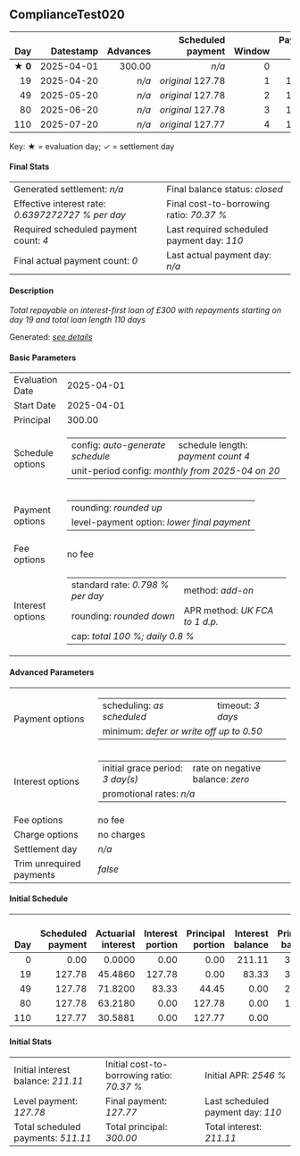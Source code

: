 <h2>ComplianceTest020</h2>
<table>
    <thead style="vertical-align: bottom;">
        <th class="ci00" style="text-align: right;">Day</th>
        <th class="ci01" style="text-align: right;">Datestamp</th>
        <th class="ci02" style="text-align: right;">Advances</th>
        <th class="ci03" style="text-align: right;">Scheduled payment</th>
        <th class="ci04" style="text-align: right;">Window</th>
        <th class="ci05" style="text-align: right;">Payment due</th>
        <th class="ci06" style="text-align: right;">Actual payments</th>
        <th class="ci07" style="text-align: right;">Net effect</th>
        <th class="ci08" style="text-align: right;">Payment status</th>
        <th class="ci09" style="text-align: right;">Balance status</th>
        <th class="ci10" style="text-align: right;">Actuarial interest</th>
        <th class="ci11" style="text-align: right;">New interest</th>
        <th class="ci12" style="text-align: right;">Interest portion</th>
        <th class="ci13" style="text-align: right;">Principal portion</th>
        <th class="ci14" style="text-align: right;">Interest balance</th>
        <th class="ci15" style="text-align: right;">Principal balance</th>
        <th class="ci16" style="text-align: right;">Settlement figure</th>
    </thead>
    <tr style="text-align: right;">
        <td class="ci00">&#x2605;&nbsp;<b>0</b></td>
        <td class="ci01" style="white-space: nowrap;">2025-04-01</td>
        <td class="ci02">300.00</td>
        <td class="ci03" style="white-space: nowrap;"><i>n/a<i></td>
        <td class="ci04">0</td>
        <td class="ci05">0.00</td>
        <td class="ci06"><i>n/a</i></td>
        <td class="ci07">0.00</td>
        <td class="ci08"><i>information&nbsp;only</i></td>
        <td class="ci09">open</td>
        <td class="ci10">0.0000</td>
        <td class="ci11">0.0000</td>
        <td class="ci12">0.00</td>
        <td class="ci13">0.00</td>
        <td class="ci14">211.1100</td>
        <td class="ci15">300.00</td>
        <td class="ci16">300.00</td>
    </tr>
    <tr style="text-align: right;">
        <td class="ci00">19</td>
        <td class="ci01" style="white-space: nowrap;">2025-04-20</td>
        <td class="ci02"><i>n/a</i></td>
        <td class="ci03" style="white-space: nowrap;"><i>original</i> 127.78</td>
        <td class="ci04">1</td>
        <td class="ci05">127.78</td>
        <td class="ci06"><i>n/a</i></td>
        <td class="ci07">127.78</td>
        <td class="ci08"><i>not&nbsp;yet&nbsp;due</i></td>
        <td class="ci09">open</td>
        <td class="ci10">45.4860</td>
        <td class="ci11">0.0000</td>
        <td class="ci12">127.78</td>
        <td class="ci13">0.00</td>
        <td class="ci14">83.3300</td>
        <td class="ci15">300.00</td>
        <td class="ci16">345.48</td>
    </tr>
    <tr style="text-align: right;">
        <td class="ci00">49</td>
        <td class="ci01" style="white-space: nowrap;">2025-05-20</td>
        <td class="ci02"><i>n/a</i></td>
        <td class="ci03" style="white-space: nowrap;"><i>original</i> 127.78</td>
        <td class="ci04">2</td>
        <td class="ci05">127.78</td>
        <td class="ci06"><i>n/a</i></td>
        <td class="ci07">127.78</td>
        <td class="ci08"><i>not&nbsp;yet&nbsp;due</i></td>
        <td class="ci09">open</td>
        <td class="ci10">71.8200</td>
        <td class="ci11">0.0000</td>
        <td class="ci12">83.33</td>
        <td class="ci13">44.45</td>
        <td class="ci14">0.0000</td>
        <td class="ci15">255.55</td>
        <td class="ci16">255.55</td>
    </tr>
    <tr style="text-align: right;">
        <td class="ci00">80</td>
        <td class="ci01" style="white-space: nowrap;">2025-06-20</td>
        <td class="ci02"><i>n/a</i></td>
        <td class="ci03" style="white-space: nowrap;"><i>original</i> 127.78</td>
        <td class="ci04">3</td>
        <td class="ci05">127.78</td>
        <td class="ci06"><i>n/a</i></td>
        <td class="ci07">127.78</td>
        <td class="ci08"><i>not&nbsp;yet&nbsp;due</i></td>
        <td class="ci09">open</td>
        <td class="ci10">63.2180</td>
        <td class="ci11">0.0000</td>
        <td class="ci12">0.00</td>
        <td class="ci13">127.78</td>
        <td class="ci14">0.0000</td>
        <td class="ci15">127.77</td>
        <td class="ci16">127.77</td>
    </tr>
    <tr style="text-align: right;">
        <td class="ci00">110</td>
        <td class="ci01" style="white-space: nowrap;">2025-07-20</td>
        <td class="ci02"><i>n/a</i></td>
        <td class="ci03" style="white-space: nowrap;"><i>original</i> 127.77</td>
        <td class="ci04">4</td>
        <td class="ci05">127.77</td>
        <td class="ci06"><i>n/a</i></td>
        <td class="ci07">127.77</td>
        <td class="ci08"><i>not&nbsp;yet&nbsp;due</i></td>
        <td class="ci09">closed</td>
        <td class="ci10">30.5881</td>
        <td class="ci11">0.0000</td>
        <td class="ci12">0.00</td>
        <td class="ci13">127.77</td>
        <td class="ci14">0.0000</td>
        <td class="ci15">0.00</td>
        <td class="ci16">0.00</td>
    </tr>
</table><p>Key: &#x2605; = evaluation day; &#x2713; = settlement day</p>
<h4>Final Stats</h4>
<table>
    <tr>
        <td>Generated settlement: <i><i>n/a</i></i></td>
        <td>Final balance status: <i>closed</i></td>
    </tr>
    <tr>
        <td>Effective interest rate: <i>0.6397272727 % per day</i></td>
        <td>Final cost-to-borrowing ratio: <i>70.37 %</i></td>
    </tr>
    <tr>
        <td>Required scheduled payment count: <i>4</i></td>
        <td>Last required scheduled payment day: <i>110</i></td>
    </tr>
    <tr>
        <td>Final actual payment count: <i>0</i></td>
        <td>Last actual payment day: <i>n/a</i></td>
    </tr>
</table>

<h4>Description</h4>
<p><i>Total repayable on interest-first loan of £300 with repayments starting on day 19 and total loan length 110 days</i></p>
<p>Generated: <i><a href="../GeneratedDate.html">see details</a></i></p>
<h4>Basic Parameters</h4>
<table>
    <tr>
        <td>Evaluation Date</td>
        <td>2025-04-01</td>
    </tr>
    <tr>
        <td>Start Date</td>
        <td>2025-04-01</td>
    </tr>
    <tr>
        <td>Principal</td>
        <td>300.00</td>
    </tr>
    <tr>
        <td>Schedule options</td>
        <td>
            <table>
                <tr>
                    <td>config: <i>auto-generate schedule</i></td>
                    <td>schedule length: <i><i>payment count</i> 4</i></td>
                </tr>
                <tr>
                    <td colspan="2" style="white-space: nowrap;">unit-period config: <i>monthly from 2025-04 on 20</i></td>
                </tr>
            </table>
        </td>
    </tr>
    <tr>
        <td>Payment options</td>
        <td>
            <table>
                <tr>
                    <td>rounding: <i>rounded up</i></td>
                </tr>
                <tr>
                    <td>level-payment option: <i>lower&nbsp;final&nbsp;payment</i></td>
                </tr>
            </table>
        </td>
    </tr>
    <tr>
        <td>Fee options</td>
        <td>no fee
        </td>
    </tr>
    <tr>
        <td>Interest options</td>
        <td>
            <table>
                <tr>
                    <td>standard rate: <i>0.798 % per day</i></td>
                    <td>method: <i>add-on</i></td>
                </tr>
                <tr>
                    <td>rounding: <i>rounded down</i></td>
                    <td>APR method: <i>UK FCA to 1 d.p.</i></td>
                </tr>
                <tr>
                    <td colspan="2">cap: <i>total 100 %; daily 0.8 %</td>
                </tr>
            </table>
        </td>
    </tr>
</table>
<h4>Advanced Parameters</h4>
<table>
    <tr>
        <td>Payment options</td>
        <td>
                <table>
                    <tr>
                        <td>scheduling: <i>as scheduled</i></td>
                        <td>timeout: <i>3 days</i></td>
                    </tr>
                    <tr>
                        <td colspan="2">minimum: <i>defer&nbsp;or&nbsp;write&nbsp;off&nbsp;up&nbsp;to&nbsp;0.50</i></td>
                    </tr>
                </table>
        </td>
    </tr>
    <tr>
        <td>Interest options</td>
        <td>
            <table>
                <tr>
                    <td>initial grace period: <i>3 day(s)</i></td>
                    <td>rate on negative balance: <i>zero</i></td>
                </tr>
                <tr>
                    <td colspan="2">promotional rates: <i><i>n/a</i></i></td>
                </tr>
            </table>
        </td>
    </tr>
    <tr>
        <td>Fee options</td>
        <td>no fee
        </td>
    </tr>
    <tr>
        <td>Charge options</td>
        <td>no charges
        </td>
    </tr>
    <tr>
        <td>Settlement day</td><td><i><i>n/a</i></i></td>
    </tr>
    <tr>
        <td>Trim unrequired payments</td><td><i>false</i></td>
    </tr>
</table><h4>Initial Schedule</h4>
<table>
    <thead style="vertical-align: bottom;">
        <th style="text-align: right;">Day</th>
        <th style="text-align: right;">Scheduled payment</th>
        <th style="text-align: right;">Actuarial interest</th>
        <th style="text-align: right;">Interest portion</th>
        <th style="text-align: right;">Principal portion</th>
        <th style="text-align: right;">Interest balance</th>
        <th style="text-align: right;">Principal balance</th>
        <th style="text-align: right;">Total actuarial interest</th>
        <th style="text-align: right;">Total interest</th>
        <th style="text-align: right;">Total principal</th>
    </thead>
    <tr style="text-align: right;">
        <td class="ci00">0</td>
        <td class="ci01" style="white-space: nowrap;">0.00</td>
        <td class="ci02">0.0000</td>
        <td class="ci03">0.00</td>
        <td class="ci04">0.00</td>
        <td class="ci05">211.11</td>
        <td class="ci06">300.00</td>
        <td class="ci07">0.0000</td>
        <td class="ci08">0.00</td>
        <td class="ci09">0.00</td>
    </tr>
    <tr style="text-align: right;">
        <td class="ci00">19</td>
        <td class="ci01" style="white-space: nowrap;">127.78</td>
        <td class="ci02">45.4860</td>
        <td class="ci03">127.78</td>
        <td class="ci04">0.00</td>
        <td class="ci05">83.33</td>
        <td class="ci06">300.00</td>
        <td class="ci07">45.4860</td>
        <td class="ci08">127.78</td>
        <td class="ci09">0.00</td>
    </tr>
    <tr style="text-align: right;">
        <td class="ci00">49</td>
        <td class="ci01" style="white-space: nowrap;">127.78</td>
        <td class="ci02">71.8200</td>
        <td class="ci03">83.33</td>
        <td class="ci04">44.45</td>
        <td class="ci05">0.00</td>
        <td class="ci06">255.55</td>
        <td class="ci07">117.3060</td>
        <td class="ci08">211.11</td>
        <td class="ci09">44.45</td>
    </tr>
    <tr style="text-align: right;">
        <td class="ci00">80</td>
        <td class="ci01" style="white-space: nowrap;">127.78</td>
        <td class="ci02">63.2180</td>
        <td class="ci03">0.00</td>
        <td class="ci04">127.78</td>
        <td class="ci05">0.00</td>
        <td class="ci06">127.77</td>
        <td class="ci07">180.5240</td>
        <td class="ci08">211.11</td>
        <td class="ci09">172.23</td>
    </tr>
    <tr style="text-align: right;">
        <td class="ci00">110</td>
        <td class="ci01" style="white-space: nowrap;">127.77</td>
        <td class="ci02">30.5881</td>
        <td class="ci03">0.00</td>
        <td class="ci04">127.77</td>
        <td class="ci05">0.00</td>
        <td class="ci06">0.00</td>
        <td class="ci07">211.1121</td>
        <td class="ci08">211.11</td>
        <td class="ci09">300.00</td>
    </tr>
</table>
<h4>Initial Stats</h4>
<table>
    <tr>
        <td>Initial interest balance: <i>211.11</i></td>
        <td>Initial cost-to-borrowing ratio: <i>70.37 %</i></td>
        <td>Initial APR: <i>2546 %</i></td>
    </tr>
    <tr>
        <td>Level payment: <i>127.78</i></td>
        <td>Final payment: <i>127.77</i></td>
        <td>Last scheduled payment day: <i>110</i></td>
    </tr>
    <tr>
        <td>Total scheduled payments: <i>511.11</i></td>
        <td>Total principal: <i>300.00</i></td>
        <td>Total interest: <i>211.11</i></td>
    </tr>
</table>